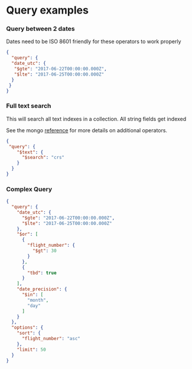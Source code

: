 # Query examples

### Query between 2 dates

Dates need to be ISO 8601 friendly for these operators to work properly

```json
{
  "query": {
  "date_utc": {
   "$gte": "2017-06-22T00:00:00.000Z",
   "$lte": "2017-06-25T00:00:00.000Z"
  }
 }
}
```

### Full text search

This will search all text indexes in a collection. All string fields get indexed

See the mongo [reference](https://docs.mongodb.com/manual/reference/operator/query/text/) for more details on additional operators.

```json
{
 "query": {
    "$text": {
      "$search": "crs"
    }
  }
}
```

### Complex Query

```json
{
  "query": {
    "date_utc": {
      "$gte": "2017-06-22T00:00:00.000Z",
      "$lte": "2017-06-25T00:00:00.000Z"
    },
    "$or": [
      {
        "flight_number": {
          "$gt": 30
        }
      },
      {
        "tbd": true
      }
    ],
    "date_precision": {
      "$in": [
        "month",
        "day"
      ]
    }
  },
  "options": {
    "sort": {
      "flight_number": "asc"
    },
    "limit": 50
  }
}
```
